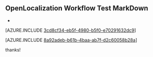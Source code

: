 ## OpenLocalization Workflow Test MarkDown
* 

[AZURE.INCLUDE [3cd8cf34-eb5f-4980-b5f0-e70291632dc9](calleeMd1.md)]



[AZURE.INCLUDE [8a92adeb-b61b-4baa-ab7f-d2c60058b28a](calleeMd2.md)]

 
thanks!